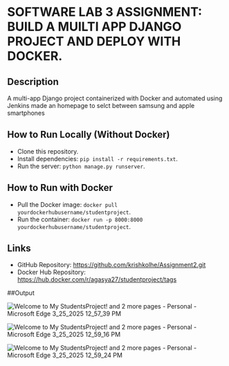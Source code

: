 # SOFTWARE LAB 3 ASSIGNMENT: BUILD A MUILTI APP DJANGO PROJECT AND DEPLOY WITH DOCKER.

## Description
A multi-app Django project containerized with Docker and automated using Jenkins 
made an homepage to selct between samsung and apple smartphones

## How to Run Locally (Without Docker)
- Clone this repository.
- Install dependencies: `pip install -r requirements.txt`.
- Run the server: `python manage.py runserver`.

## How to Run with Docker
- Pull the Docker image: `docker pull yourdockerhubusername/studentproject`.
- Run the container: `docker run -p 8000:8000 yourdockerhubusername/studentproject`.

## Links
- GitHub Repository: https://github.com/krishkolhe/Assignment2.git
- Docker Hub Repository: https://hub.docker.com/r/agasya27/studentproject/tags

##Output

![Welcome to My StudentsProject! and 2 more pages - Personal - Microsoft​ Edge 3_25_2025 12_57_39 PM](https://github.com/user-attachments/assets/50e6c1e9-47b9-41ce-8462-59a3f1975652)

![Welcome to My StudentsProject! and 2 more pages - Personal - Microsoft​ Edge 3_25_2025 12_59_16 PM](https://github.com/user-attachments/assets/2f4a309e-7031-4125-a41e-f809c750fa55)

![Welcome to My StudentsProject! and 2 more pages - Personal - Microsoft​ Edge 3_25_2025 12_59_24 PM](https://github.com/user-attachments/assets/7bb29b95-8da6-40fa-a9d9-fc277c75f006)


